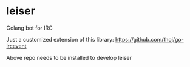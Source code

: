 leiser
======

Golang bot for IRC

Just a customized extension of this library: https://github.com/thoj/go-ircevent

Above repo needs to be installed to develop leiser

